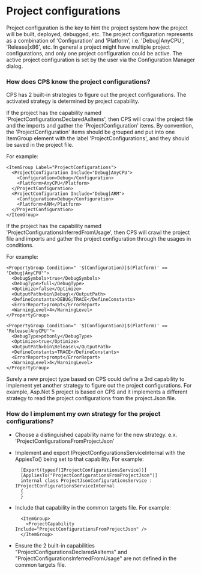 Project configurations
======================

Project configuration is the key to hint the project system how the project
will be built, deployed, debugged, etc. The project configuration represents
as a combination of 'Configuration' and 'Platform', i.e. 'Debug|AnyCPU',
'Release|x86', etc. In general a project might have multiple project
configurations, and only one project configuration could be active. The
active project configuration is set by the user via the Configuration
Manager dialog. 

### How does CPS know the project configurations?

CPS has 2 built-in strategies to figure out the project configurations.
The activated strategy is determined by project capability.

If the project has the capability named 'ProjectConfigurationsDeclaredAsItems',
then CPS will crawl the project file and the imports and gather the
'ProjectConfiguration' items. By convention, the 'ProjectConfiguration'
items should be grouped and put into one ItemGroup element with the label
'ProjectConfigurations', and they should be saved in the project file.

For example:

    <ItemGroup Label="ProjectConfigurations">
      <ProjectConfiguration Include="Debug|AnyCPU">
        <Configuration>Debug</Configuration>
        <Platform>AnyCPU</Platform>
      </ProjectConfiguration>
      <ProjectConfiguration Include="Debug|ARM">
        <Configuration>Debug</Configuration>
        <Platform>ARM</Platform>
      </ProjectConfiguration>
    </ItemGroup>

If the project has the capability named 'ProjectConfigurationsInferredFromUsage',
then CPS will crawl the project file and imports and gather the project
configuration through the usages in conditions.

For example:

    <PropertyGroup Condition=" '$(Configuration)|$(Platform)' == 'Debug|AnyCPU'">
      <DebugSymbols>true</DebugSymbols>
      <DebugType>full</DebugType>
      <Optimize>false</Optimize>
      <OutputPath>bin\Debug\</OutputPath>
      <DefineConstants>DEBUG;TRACE</DefineConstants>
      <ErrorReport>prompt</ErrorReport>
      <WarningLevel>4</WarningLevel>
    </PropertyGroup>
    
    <PropertyGroup Condition=" '$(Configuration)|$(Platform)' == 'Release|AnyCPU'">
      <DebugType>pdbonly</DebugType>
      <Optimize>true</Optimize>
      <OutputPath>bin\Release\</OutputPath>
      <DefineConstants>TRACE</DefineConstants>
      <ErrorReport>prompt</ErrorReport>
      <WarningLevel>4</WarningLevel>
    </PropertyGroup>


Surely a new project type based on CPS could define a 3rd capability to
implement yet another strategy to figure out the project configurations.
For example, Asp.Net 5 project is based on CPS and it implements a different
strategy to read the project configurations from the project.Json file.

### How do I implement my own strategy for the project configurations?

- Choose a distinguished capability name for the new strategy. e.x.
 'ProjectConfigurationsFromProjectJson'
- Implement and export IProjectConfigurationsServiceInternal with the
  AppiesTo() being set to that capability.
    For example:
    
        [Export(typeof(IProjectConfigurationsService))]
        [AppliesTo("ProjectConfigurationsFromProjectJson")]
        internal class ProjectJsonConfigurationsService : IProjectConfigurationsServiceInternal
        {
        }
        
- Include that capability in the common targets file.
    For example:

        <ItemGroup>
          <ProjectCapability Include="ProjectConfigurationsFromProjectJson" />
        </ItemGroup>
    
- Ensure the 2 built-in capabilities "ProjectConfigurationsDeclaredAsItems" 
  and "ProjectConfigurationsInferredFromUsage" are not defined in the common targets file.
